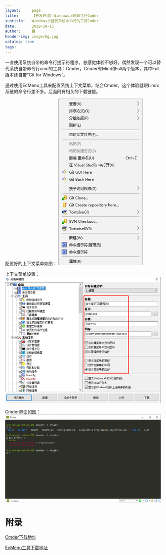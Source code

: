 ```yaml
---
layout:     page
title:      【开发环境】Windows上的命令行Cmder
subtitle:   Windows上替代系统命令行的工具Cmder
date:       2018-10-13
author:     翼
header-img: image/bg.jpg
catalog: true
tags:
---
```


一直使用系统自带的命令行提示符程序，总感觉体验不够好。偶然发现一个可以替代系统自带命令行cmd的工具：Cmder。Cmder有Mini和Full两个版本，其中Full版本还自带“Git for Windows”。

通过使用EcMenu工具来配置系统上下文菜单，结合Cmder，这个体验就跟Linux系统的命令行差不多。后面附有相关的下载链接。

配置好的上下文菜单如图：
![ContextMenu](https://raw.githubusercontent.com/ttyrion/ttyrion.github.io/master/image/cmd/contextmenu.png)

上下文菜单设置：
![ContextMenu](https://raw.githubusercontent.com/ttyrion/ttyrion.github.io/master/image/cmd/setcontextmenu.png)

Cmder界面如图：
![ContextMenu](https://raw.githubusercontent.com/ttyrion/ttyrion.github.io/master/image/cmd/cmder.png)


# 附录
[Cmder下载地址](http://cmder.net/)

[EcMenu工具下载地址](https://www.sordum.org/7615/easy-context-menu-v1-6/)
